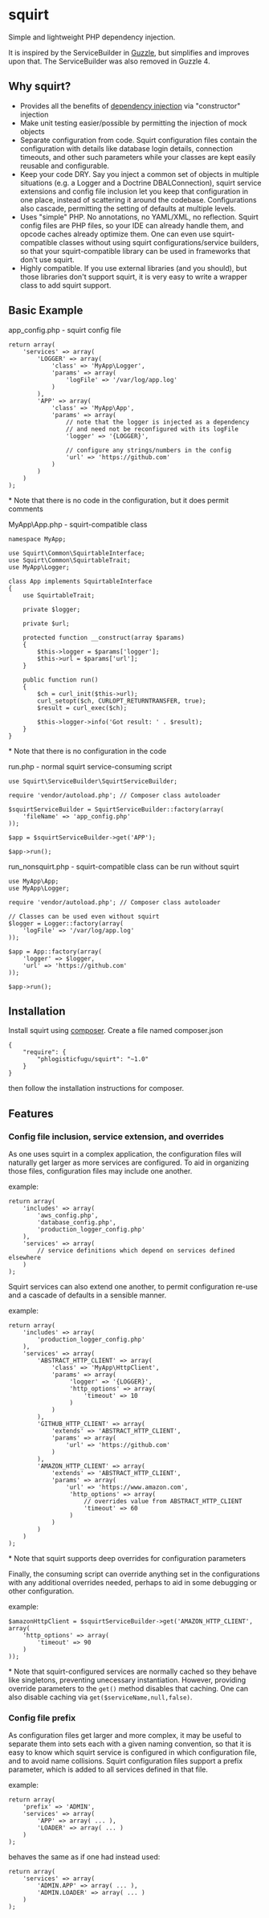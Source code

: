 squirt
======

Simple and lightweight PHP dependency injection.

It is inspired by the ServiceBuilder in [Guzzle](https://github.com/guzzle/guzzle3),
but simplifies and improves upon that.  The ServiceBuilder was also removed in Guzzle 4.

Why squirt?
-----------

* Provides all the benefits of [dependency injection](https://en.wikipedia.org/wiki/Dependency_injection)
  via "constructor" injection
* Make unit testing easier/possible by permitting the injection of mock objects
* Separate configuration from code.  Squirt configuration files contain the configuration
  with details like database login details, connection timeouts, and other such parameters
  while your classes are kept easily reusable and configurable.
* Keep your code DRY.  Say you inject a common set of objects in multiple situations
  (e.g. a Logger and a Doctrine DBALConnection), squirt service extensions and config file inclusion
  let you keep that configuration in one place, instead of scattering it around the codebase.
  Configurations also cascade, permitting the setting of defaults at multiple levels.
* Uses "simple" PHP.  No annotations, no YAML/XML, no reflection.  Squirt config files
  are PHP files, so your IDE can already handle them, and opcode caches already optimize them.
  One can even use squirt-compatible classes without using squirt configurations/service builders,
  so that your squirt-compatible library can be used in frameworks that don't use squirt.
* Highly compatible.  If you use external libraries (and you should), but those libraries
  don't support squirt, it is very easy to write a wrapper class to add squirt support.

Basic Example
-------------

app_config.php - squirt config file

    return array(
        'services' => array(
            'LOGGER' => array(
                'class' => 'MyApp\Logger',
                'params' => array(
                    'logFile' => '/var/log/app.log'
                )
            ),
            'APP' => array(
                'class' => 'MyApp\App',
                'params' => array(
                    // note that the logger is injected as a dependency
                    // and need not be reconfigured with its logFile
                    'logger' => '{LOGGER}',

                    // configure any strings/numbers in the config
                    'url' => 'https://github.com'
                )
            )
        )
    );
\* Note that there is no code in the configuration, but it does permit comments


MyApp\App.php - squirt-compatible class

    namespace MyApp;
    
    use Squirt\Common\SquirtableInterface;
    use Squirt\Common\SquirtableTrait;
    use MyApp\Logger;
 
    class App implements SquirtableInterface
    {
        use SquirtableTrait;

        private $logger;

        private $url;

        protected function __construct(array $params)
        {
            $this->logger = $params['logger'];
            $this->url = $params['url'];
        }

        public function run()
        {
            $ch = curl_init($this->url);
            curl_setopt($ch, CURLOPT_RETURNTRANSFER, true);
            $result = curl_exec($ch);            

            $this->logger->info('Got result: ' . $result);
        }
    }

\* Note that there is no configuration in the code

run.php - normal squirt service-consuming script

    use Squirt\ServiceBuilder\SquirtServiceBuilder;

    require 'vendor/autoload.php'; // Composer class autoloader

    $squirtServiceBuilder = SquirtServiceBuilder::factory(array(
        'fileName' => 'app_config.php'
    ));

    $app = $squirtServiceBuilder->get('APP');

    $app->run();

run_nonsquirt.php - squirt-compatible class can be run without squirt

    use MyApp\App;
    use MyApp\Logger;

    require 'vendor/autoload.php'; // Composer class autoloader

    // Classes can be used even without squirt
    $logger = Logger::factory(array(
        'logFile' => '/var/log/app.log'
    ));

    $app = App::factory(array(
        'logger' => $logger,
        'url' => 'https://github.com'
    ));

    $app->run();

Installation
------------

Install squirt using [composer](https://getcomposer.org/).  Create a file named composer.json

    {
        "require": {
            "phlogisticfugu/squirt": "~1.0"
        }
    }

then follow the installation instructions for composer.

Features
--------

### Config file inclusion, service extension, and overrides

As one uses squirt in a complex application, the configuration files will
naturally get larger as more services are configured.  To aid in organizing
those files, configuration files may include one another.

example:

    return array(
        'includes' => array(
            'aws_config.php',
            'database_config.php',
            'production_logger_config.php'
        ),
        'services' => array(
            // service definitions which depend on services defined elsewhere
        )
    );

Squirt services can also extend one another, to permit configuration re-use
and a cascade of defaults in a sensible manner.

example:

    return array(
        'includes' => array(
            'production_logger_config.php'
        ),
        'services' => array(
            'ABSTRACT_HTTP_CLIENT' => array(
                'class' => 'MyApp\HttpClient',
                'params' => array(
                     'logger' => '{LOGGER}',
                     'http_options' => array(
                         'timeout' => 10
                     )
                )
            ),
            'GITHUB_HTTP_CLIENT' => array(
                'extends' => 'ABSTRACT_HTTP_CLIENT',
                'params' => array(
                    'url' => 'https://github.com'
                )
            ),
            'AMAZON_HTTP_CLIENT' => array(
                'extends' => 'ABSTRACT_HTTP_CLIENT',
                'params' => array(
                    'url' => 'https://www.amazon.com',
                     'http_options' => array(
                         // overrides value from ABSTRACT_HTTP_CLIENT
                         'timeout' => 60
                     )
                )
            )
        )
    );

\* Note that squirt supports deep overrides for configuration parameters

Finally, the consuming script can override anything set in the configurations
with any additional overrides needed, perhaps to aid in some debugging or other
configuration.

example:

    $amazonHttpClient = $squirtServiceBuilder->get('AMAZON_HTTP_CLIENT', array(
        'http_options' => array(
            'timeout' => 90
        )
    ));

\* Note that squirt-configured services are normally cached so they behave like singletons,
preventing unecessary instantiation.  However, providing override parameters to the `get()` method
disables that caching.  One can also disable caching via `get($serviceName,null,false)`.

### Config file prefix

As configuration files get larger and more complex, it may be useful to separate them into sets
each with a given naming convention, so that it is easy to know which squirt service is configured
in which configuration file, and to avoid name collisions.  Squirt configuration files support
a prefix parameter, which is added to all services defined in that file.

example:

    return array(
        'prefix' => 'ADMIN',
        'services' => array(
            'APP' => array( ... ),
            'LOADER' => array( ... )
        )
    );

behaves the same as if one had instead used:

    return array(
        'services' => array(
            'ADMIN.APP' => array( ... ),
            'ADMIN.LOADER' => array( ... )
        )
    );

